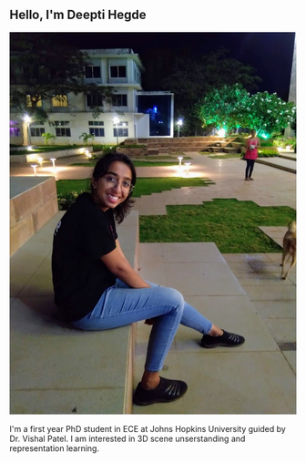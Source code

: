 ## Hello, I'm Deepti Hegde
![my photo](deepti.jpg)

I'm a first year PhD student in ECE at Johns Hopkins University guided by Dr. Vishal Patel. I am interested in 3D scene unserstanding and representation learning. 





